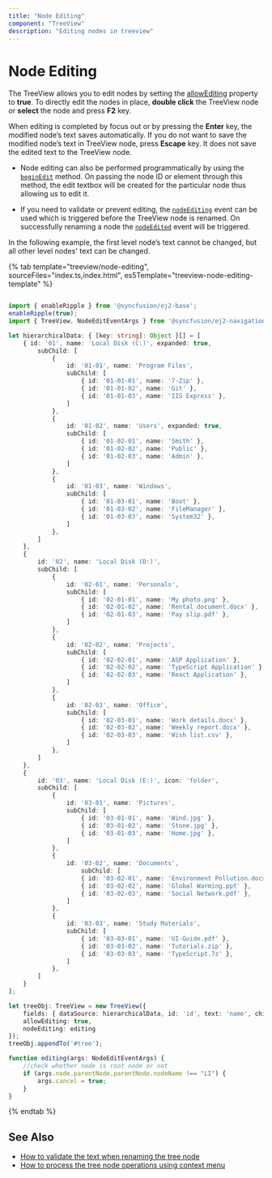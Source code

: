 ```yaml
---
title: "Node Editing"
component: "TreeView"
description: "Editing nodes in treeview"
---
```


# Node Editing

The TreeView allows you to edit nodes by setting the [allowEditing](../api/treeview#allowediting) property to **true**.
To directly edit the nodes in place, **double click** the TreeView node or **select** the node and press **F2** key.

When editing is completed by focus out or by pressing the **Enter** key, the modified node’s text saves automatically. If you do not want to save the modified node’s text in TreeView node, press **Escape** key. It does not save the edited text to the TreeView node.

* Node editing can also be performed programmatically by using the [`beginEdit`](../api/treeview#beginedit) method. On passing the node ID or element through this method, the edit textbox will be created for the particular node thus allowing us to edit it.

* If you need to validate or prevent editing, the [`nodeEditing`](../api/treeview#nodeediting) event can be used which is triggered before the TreeView node is renamed. On successfully renaming a node the [`nodeEdited`](../api/treeview#nodeedited) event will be triggered.

In the following example, the first level node’s text cannot be changed, but all other level nodes' text can be changed.

{% tab template="treeview/node-editing", sourceFiles="index.ts,index.html", es5Template="treeview-node-editing-template" %}

```typescript

import { enableRipple } from '@syncfusion/ej2-base';
enableRipple(true);
import { TreeView, NodeEditEventArgs } from '@syncfusion/ej2-navigations';

let hierarchicalData: { [key: string]: Object }[] = [
    { id: '01', name: 'Local Disk (C:)', expanded: true,
        subChild: [
            {
                id: '01-01', name: 'Program Files',
                subChild: [
                    { id: '01-01-01', name: '7-Zip' },
                    { id: '01-01-02', name: 'Git' },
                    { id: '01-01-03', name: 'IIS Express' },
                ]
            },
            {
                id: '01-02', name: 'Users', expanded: true,
                subChild: [
                    { id: '01-02-01', name: 'Smith' },
                    { id: '01-02-02', name: 'Public' },
                    { id: '01-02-03', name: 'Admin' },
                ]
            },
            {
                id: '01-03', name: 'Windows',
                subChild: [
                    { id: '01-03-01', name: 'Boot' },
                    { id: '01-03-02', name: 'FileManager' },
                    { id: '01-03-03', name: 'System32' },
                ]
            },
        ]
    },
    {
        id: '02', name: 'Local Disk (D:)',
        subChild: [
            {
                id: '02-01', name: 'Personals',
                subChild: [
                    { id: '02-01-01', name: 'My photo.png' },
                    { id: '02-01-02', name: 'Rental document.docx' },
                    { id: '02-01-03', name: 'Pay slip.pdf' },
                ]
            },
            {
                id: '02-02', name: 'Projects',
                subChild: [
                    { id: '02-02-01', name: 'ASP Application' },
                    { id: '02-02-02', name: 'TypeScript Application' },
                    { id: '02-02-03', name: 'React Application' },
                ]
            },
            {
                id: '02-03', name: 'Office',
                subChild: [
                    { id: '02-03-01', name: 'Work details.docx' },
                    { id: '02-03-02', name: 'Weekly report.docx' },
                    { id: '02-03-03', name: 'Wish list.csv' },
                ]
            },
        ]
    },
    {
        id: '03', name: 'Local Disk (E:)', icon: 'folder',
        subChild: [
            {
                id: '03-01', name: 'Pictures',
                subChild: [
                    { id: '03-01-01', name: 'Wind.jpg' },
                    { id: '03-01-02', name: 'Stone.jpg' },
                    { id: '03-01-03', name: 'Home.jpg' },
                ]
            },
            {
                id: '03-02', name: 'Documents',
                    subChild: [
                    { id: '03-02-01', name: 'Environment Pollution.docx' },
                    { id: '03-02-02', name: 'Global Warming.ppt' },
                    { id: '03-02-03', name: 'Social Network.pdf' },
                ]
            },
            {
                id: '03-03', name: 'Study Materials',
                subChild: [
                    { id: '03-03-01', name: 'UI-Guide.pdf' },
                    { id: '03-03-02', name: 'Tutorials.zip' },
                    { id: '03-03-03', name: 'TypeScript.7z' },
                ]
            },
        ]
    }
];

let treeObj: TreeView = new TreeView({
    fields: { dataSource: hierarchicalData, id: 'id', text: 'name', child: 'subChild' },
    allowEditing: true,
    nodeEditing: editing
});
treeObj.appendTo('#tree');

function editing(args: NodeEditEventArgs) {
    //check whether node is root node or not
    if (args.node.parentNode.parentNode.nodeName !== "LI") {
        args.cancel = true;
    }
}

```

{% endtab %}

## See Also

* [How to validate the text when renaming the tree node](./how-to/validate-the-text-when-renaming-the-tree-node)
* [How to process the tree node operations using context menu](./how-to/process-the-tree-node-operations-using-context-menu)